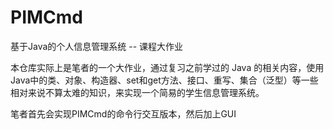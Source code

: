 # PIMCmd
基于Java的个人信息管理系统 -- 课程大作业

本仓库实际上是笔者的一个大作业，通过复习之前学过的 Java 的相关内容，使用 Java中的类、对象、构造器、set和get方法、接口、重写、集合（泛型）等一些相对来说不算太难的知识，来实现一个简易的学生信息管理系统。

笔者首先会实现PIMCmd的命令行交互版本，然后加上GUI
